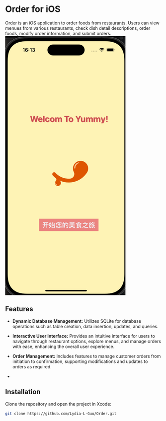 # Order for iOS

Order is an iOS application to order foods from restaurants. Users can view menues from various restaurants, check dish detail descriptions, order foods, modify order information, and submit orders.
![](https://github.com/Lydia-L-Guo/Order/blob/master/Order.gif)

## Features

- **Dynamic Database Management:** Utilizes SQLite for database operations such as table creation, data insertion, updates, and queries.
- **Interactive User Interface:** Provides an intuitive interface for users to navigate through restaurant options, explore menus, and manage orders with ease, enhancing the overall user experience.
- **Order Management:** Includes features to manage customer orders from initiation to confirmation, supporting modifications and updates to orders as required.

- 
## Installation

Clone the repository and open the project in Xcode:

```bash
git clone https://github.com/Lydia-L-Guo/Order.git
